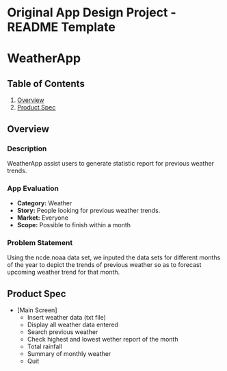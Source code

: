 Original App Design Project - README Template
===

# WeatherApp

## Table of Contents
1. [Overview](#Overview)
2. [Product Spec](#Product-Spec)

## Overview
### Description
WeatherApp assist users to generate statistic report for previous weather trends.

### App Evaluation
- **Category:** Weather
- **Story:** People looking for previous weather trends.
- **Market:** Everyone
- **Scope:** Possible to finish within a month

### Problem Statement 
Using the ncde.noaa data set, we inputed the data sets for different months of the year to depict the trends of previous weather so as to forecast upcoming weather trend for that month.

## Product Spec
* [Main Screen]
   * Insert weather data (txt file)
   * Display all weather data entered
   * Search previous weather
   * Check highest and lowest wether report of the month
   * Total rainfall
   * Summary of monthly weather
   * Quit

